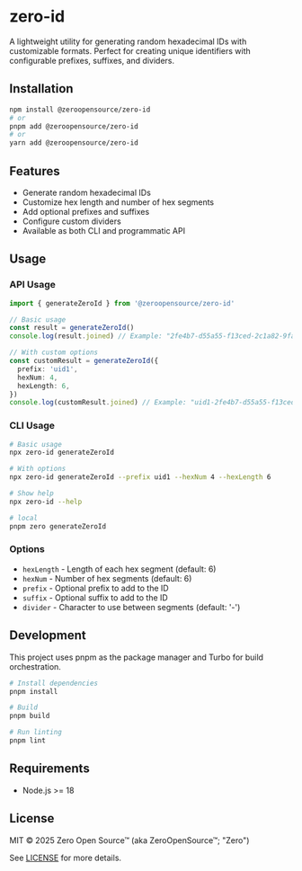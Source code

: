 # zero-id

A lightweight utility for generating random hexadecimal IDs with customizable formats. Perfect for creating unique identifiers with configurable prefixes, suffixes, and dividers.

## Installation

```bash
npm install @zeroopensource/zero-id
# or
pnpm add @zeroopensource/zero-id
# or
yarn add @zeroopensource/zero-id
```

## Features

- Generate random hexadecimal IDs
- Customize hex length and number of hex segments
- Add optional prefixes and suffixes
- Configure custom dividers
- Available as both CLI and programmatic API

## Usage

### API Usage

```typescript
import { generateZeroId } from '@zeroopensource/zero-id'

// Basic usage
const result = generateZeroId()
console.log(result.joined) // Example: "2fe4b7-d55a55-f13ced-2c1a82-9fa3d5-50ea96"

// With custom options
const customResult = generateZeroId({
  prefix: 'uid1',
  hexNum: 4,
  hexLength: 6,
})
console.log(customResult.joined) // Example: "uid1-2fe4b7-d55a55-f13ced-2c1a82"
```

### CLI Usage

```bash
# Basic usage
npx zero-id generateZeroId

# With options
npx zero-id generateZeroId --prefix uid1 --hexNum 4 --hexLength 6

# Show help
npx zero-id --help

# local
pnpm zero generateZeroId

```

### Options

- `hexLength` - Length of each hex segment (default: 6)
- `hexNum` - Number of hex segments (default: 6)
- `prefix` - Optional prefix to add to the ID
- `suffix` - Optional suffix to add to the ID
- `divider` - Character to use between segments (default: '-')

## Development

This project uses pnpm as the package manager and Turbo for build orchestration.

```bash
# Install dependencies
pnpm install

# Build
pnpm build

# Run linting
pnpm lint
```

## Requirements

- Node.js >= 18

## License

MIT © 2025 Zero Open Source™ (aka ZeroOpenSource™; "Zero")

See [LICENSE](LICENSE) for more details.
